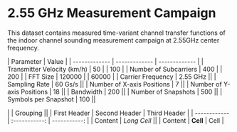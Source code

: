 # 2.55 GHz Measurement Campaign

This dataset contains measured time-variant channel transfer functions of the indoor channel sounding measurement campaign at 2.55GHz center frequency.

| Parameter                   | Value                         |
| -------------               | ------------- | ------------- |
| Transmitter Velocity (km/h) | 50  |         | 100           |
| Number of Subcarriers       | 400  |        | 200           |
| FFT Size                    | 120000 |      | 60000         |
| Carrier Frequency           | 2.55 GHz                     ||
| Sampling Rate               | 60 Gs/s                      ||
| Number of X-axis Positions  | 7                            ||
| Number of Y-axis Positions  | 18                           ||
| Bandwidth                   | 200                          ||
| Number of Snapshots         | 500                          ||
| Symbols per Snapshot        | 100                          ||

|              |          Grouping           ||
| First Header | Second Header | Third Header |
| ------------ | :-----------: | -----------: |
| Content      |          *Long Cell*        ||
| Content      |   **Cell**    |         Cell |
